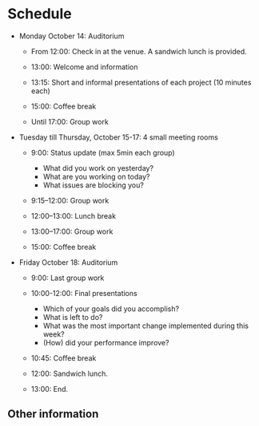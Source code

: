 # Schedule

-   Monday October 14: Auditorium

    -   From 12:00: Check in at the venue. A sandwich lunch is provided.

    -   13:00: Welcome and information
  
    -   13:15: Short and informal presentations of each project (10 minutes each)

    -   15:00: Coffee break

    -   Until 17:00: Group work

-   Tuesday till Thursday, October 15-17: 4 small meeting rooms

    -   9:00: Status update (max 5min each group)
        -   What did you work on yesterday?
        -   What are you working on today?
        -   What issues are blocking you?

    -   9:15–12:00: Group work

     -   12:00–13:00: Lunch break

    -   13:00–17:00: Group work

    -   15:00: Coffee break

-   Friday October 18: Auditorium

    -   9:00: Last group work

    -   10:00-12:00: Final presentations

        -   Which of your goals did you accomplish?
        -   What is left to do?
        -   What was the most important change implemented during this week?
        -   (How) did your performance improve?
  
    -   10:45: Coffee break

    -   12:00: Sandwich lunch.

    -   13:00: End. 


## Other information
